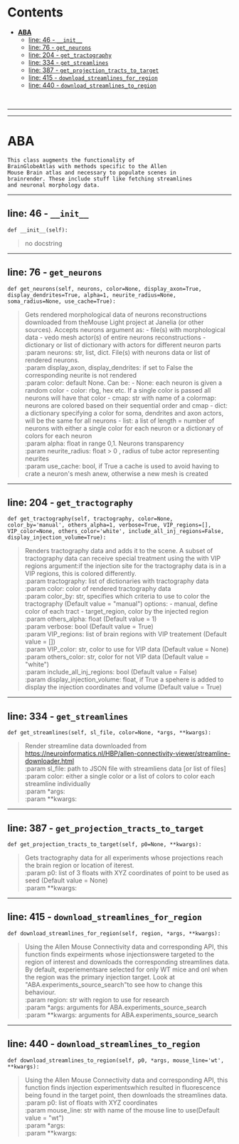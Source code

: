 



Contents
========

* [**ABA**](#aba)
	* [line: 46 - `__init__`](#line-46---__init__)
	* [line: 76 - `get_neurons`](#line-76---get_neurons)
	* [line: 204 - `get_tractography`](#line-204---get_tractography)
	* [line: 334 - `get_streamlines`](#line-334---get_streamlines)
	* [line: 387 - `get_projection_tracts_to_target`](#line-387---get_projection_tracts_to_target)
	* [line: 415 - `download_streamlines_for_region`](#line-415---download_streamlines_for_region)
	* [line: 440 - `download_streamlines_to_region`](#line-440---download_streamlines_to_region)


&nbsp;

--------

--------
# **ABA**
  
```  
This class augments the functionality of
BrainGlobeAtlas with methods specific to the Allen
Mouse Brain atlas and necessary to populate scenes in 
brainrender. These include stuff like fetching streamlines
and neuronal morphology data.   
```

--------
## line: 46 - `__init__`
  
```  
def __init__(self):
```


>  no docstring

--------
## line: 76 - `get_neurons`
  
```  
def get_neurons(self, neurons, color=None, display_axon=True, display_dendrites=True, alpha=1, neurite_radius=None, soma_radius=None, use_cache=True):
```
>Gets rendered morphological data of neurons reconstructions downloaded from theMouse Light project at Janelia (or other sources). Accepts neurons argument as:    - file(s) with morphological data    - vedo mesh actor(s) of entire neurons reconstructions    - dictionary or list of dictionary with actors for different neuron parts  
:param neurons: str, list, dict. File(s) with neurons data or list of rendered neurons.  
:param display_axon, display_dendrites: if set to False the corresponding neurite is not rendered  
:param color: default None. Can be:        - None: each neuron is given a random color        - color: rbg, hex etc. If a single color is passed all neurons will have that color        - cmap: str with name of a colormap: neurons are colored based on their sequential order and cmap        - dict: a dictionary specifying a color for soma, dendrites and axon actors, will be the same for all neurons        - list: a list of length = number of neurons with either a single color for each neuron                or a dictionary of colors for each neuron  
:param alpha: float in range 0,1. Neurons transparency  
:param neurite_radius: float > 0 , radius of tube actor representing neurites  
:param use_cache: bool, if True a cache is used to avoid having to crate a neuron's mesh anew, otherwise a new mesh is created

--------
## line: 204 - `get_tractography`
  
```  
def get_tractography(self, tractography, color=None, color_by='manual', others_alpha=1, verbose=True, VIP_regions=[], VIP_color=None, others_color='white', include_all_inj_regions=False, display_injection_volume=True):
```
>Renders tractography data and adds it to the scene. A subset of tractography data can receive special treatment using the  with VIP regions argument:if the injection site for the tractography data is in a VIP regions, this is colored differently.  
:param tractography: list of dictionaries with tractography data  
:param color: color of rendered tractography data  
:param color_by: str, specifies which criteria to use to color the tractography (Default value = "manual")                options:                    -  manual, define color of each tract                    - target_region, color by the injected region  
:param others_alpha: float (Default value = 1)  
:param verbose: bool (Default value = True)  
:param VIP_regions: list of brain regions with VIP treatement (Default value = [])  
:param VIP_color: str, color to use for VIP data (Default value = None)  
:param others_color: str, color for not VIP data (Default value = "white")  
:param include_all_inj_regions: bool (Default value = False)  
:param display_injection_volume: float, if True a spehere is added to display the injection coordinates and volume (Default value = True)

--------
## line: 334 - `get_streamlines`
  
```  
def get_streamlines(self, sl_file, color=None, *args, **kwargs):
```
>Render streamline data downloaded from https://neuroinformatics.nl/HBP/allen-connectivity-viewer/streamline-downloader.html  
:param sl_file: path to JSON file with streamliens data [or list of files]  
:param color: either a single color or a list of colors to color each streamline individually  
:param *args:  
:param **kwargs:

--------
## line: 387 - `get_projection_tracts_to_target`
  
```  
def get_projection_tracts_to_target(self, p0=None, **kwargs):
```
>Gets tractography data for all experiments whose projections reach the brain region or location of iterest.  
:param p0: list of 3 floats with XYZ coordinates of point to be used as seed (Default value = None)  
:param **kwargs: 

--------
## line: 415 - `download_streamlines_for_region`
  
```  
def download_streamlines_for_region(self, region, *args, **kwargs):
```
>Using the Allen Mouse Connectivity data and corresponding API, this function finds expeirments whose injectionswere targeted to the region of interest and downloads the corresponding streamlines data. By default, experiementsare selected for only WT mice and onl when the region was the primary injection target. Look at "ABA.experiments_source_search"to see how to change this behaviour.  
:param region: str with region to use for research  
:param *args: arguments for ABA.experiments_source_search  
:param **kwargs: arguments for ABA.experiments_source_search

--------
## line: 440 - `download_streamlines_to_region`
  
```  
def download_streamlines_to_region(self, p0, *args, mouse_line='wt', **kwargs):
```
>Using the Allen Mouse Connectivity data and corresponding API, this function finds injection experimentswhich resulted in fluorescence being found in the target point, then downloads the streamlines data.  
:param p0: list of floats with XYZ coordinates  
:param mouse_line: str with name of the mouse line to use(Default value = "wt")  
:param *args:   
:param **kwargs: 